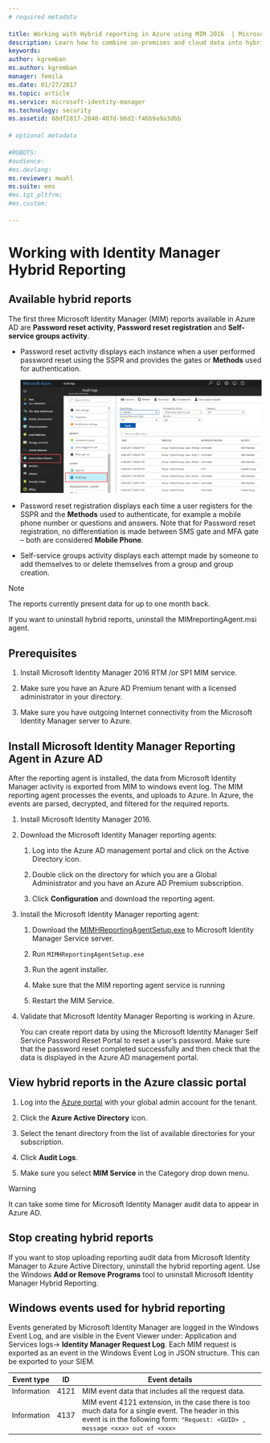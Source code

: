 ```yaml
---
# required metadata

title: Working with Hybrid reporting in Azure using MIM 2016  | Microsoft Docs
description: Learn how to combine on-premises and cloud data into hybrid reports in Azure, and how to manage and view these reports.
keywords:
author: kgremban
ms.author: kgremban
manager: femila
ms.date: 01/27/2017
ms.topic: article
ms.service: microsoft-identity-manager
ms.technology: security
ms.assetid: 68df2817-2040-407d-b6d2-f46b9a9a3dbb

# optional metadata

#ROBOTS:
#audience:
#ms.devlang:
ms.reviewer: mwahl
ms.suite: ems
#ms.tgt_pltfrm:
#ms.custom:

---
```


# Working with Identity Manager Hybrid Reporting

## Available hybrid reports
The first three Microsoft Identity Manager (MIM) reports available in Azure AD are **Password reset activity**, **Password reset registration** and **Self-service groups activity**.

-   Password reset activity displays each instance when a user performed password reset using the SSPR and provides the gates or **Methods** used for authentication.

    ![Azure hybrid reporting - password reset activity image](media/MIM-Hybrid-passwordreset2.jpg)

-   Password reset registration displays each time a user registers for the SSPR and the **Methods** used to authenticate, for example a mobile phone number or questions and answers.
    Note that for Password reset registration, no differentiation is made between SMS gate and MFA gate – both are considered **Mobile Phone**.

-   Self-service groups activity displays each attempt made by someone to add themselves to or delete themselves from a group and group creation.

> [!NOTE]
> The reports currently present data for up to one month back.
>
> If you want to uninstall hybrid reports, uninstall the MIMreportingAgent.msi agent.

## Prerequisites

1.  Install Microsoft Identity Manager 2016 RTM /or SP1 MIM service.

2.  Make sure you have an Azure AD Premium tenant with a licensed administrator in your directory.

3.  Make sure you have outgoing Internet connectivity from the Microsoft Identity Manager server to Azure.

## Install Microsoft Identity Manager Reporting Agent in Azure AD
After the reporting agent is installed, the data from Microsoft Identity Manager activity is exported from MIM to windows event log. The MIM reporting agent processes the events, and uploads to Azure. In Azure, the events are parsed, decrypted, and filtered for the required reports.

1.  Install Microsoft Identity Manager 2016.

2.  Download the Microsoft Identity Manager reporting agents:

    1.  Log into the Azure AD management portal and click on the Active Directory icon.

    2.  Double click on the directory for which you are a Global Administrator and you have an Azure AD Premium subscription.

    3.  Click **Configuration** and download the reporting agent.

3.  Install the Microsoft Identity Manager reporting agent:

    1.  Download the [MIMHReportingAgentSetup.exe](http://download.microsoft.com/download/7/3/1/731D81E1-8C1D-4382-B8EB-E7E7367C0BF2/MIMHReportingAgentSetup.exe) to Microsoft Identity Manager Service server.
    2.  Run `MIMHReportingAgentSetup.exe` 
    3.  Run the agent installer.

    4.  Make sure that the MIM reporting agent service is running

    5.  Restart the MIM Service.

4.  Validate that Microsoft Identity Manager Reporting is working in Azure.

    You can create report data by using the Microsoft Identity Manager Self Service Password Reset Portal to reset a user’s password. Make sure that the password reset completed successfully and then check that the data is displayed in the Azure AD management portal.

## View hybrid reports in the Azure classic portal

1.  Log into the [Azure portal](https://portal.azure.com/) with your global admin account for the tenant.

2.  Click the **Azure Active Directory** icon.

3.  Select the tenant directory from the list of available directories for your subscription.

4.  Click **Audit Logs**.

5.  Make sure you select **MIM Service** in the Category drop down menu.

> [!WARNING]
> It can take some time for Microsoft Identity Manager audit data to appear in Azure AD.

## Stop creating hybrid reports
If you want to stop uploading reporting audit data from Microsoft Identity Manager to Azure Active Directory, uninstall the hybrid reporting agent. Use the Windows **Add or Remove Programs** tool to uninstall Microsoft Identity Manager Hybrid Reporting.

## Windows events used for hybrid reporting
Events generated by Microsoft Identity Manager are logged in the Windows Event Log, and are visible in the Event Viewer under: Application and Services logs-&gt; **Identity Manager Request Log**. Each MIM request is exported as an event in the Windows Event Log in JSON structure. This can be exported to your SIEM.

|Event type|ID|Event details|
|--------------|------|-----------------|
|Information|4121|MIM event data that includes all the request data.|
|Information|4137|MIM event 4121 extension, in the case there is too much data for a single event. The header in this event is in the following form: `"Request: <GUID> , message <xxx> out of <xxx>`|
